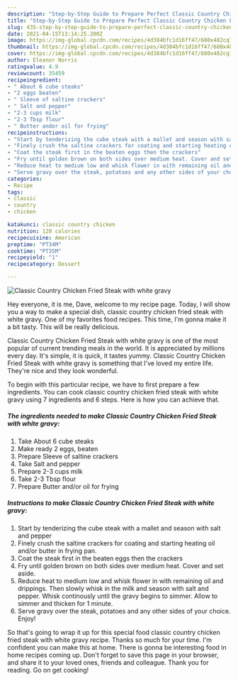 ```yaml
---
description: "Step-by-Step Guide to Prepare Perfect Classic Country Chicken Fried Steak with white gravy"
title: "Step-by-Step Guide to Prepare Perfect Classic Country Chicken Fried Steak with white gravy"
slug: 435-step-by-step-guide-to-prepare-perfect-classic-country-chicken-fried-steak-with-white-gravy
date: 2021-04-15T13:14:25.200Z
image: https://img-global.cpcdn.com/recipes/4d384bfc1d16ff47/680x482cq70/classic-country-chicken-fried-steak-with-white-gravy-recipe-main-photo.jpg
thumbnail: https://img-global.cpcdn.com/recipes/4d384bfc1d16ff47/680x482cq70/classic-country-chicken-fried-steak-with-white-gravy-recipe-main-photo.jpg
cover: https://img-global.cpcdn.com/recipes/4d384bfc1d16ff47/680x482cq70/classic-country-chicken-fried-steak-with-white-gravy-recipe-main-photo.jpg
author: Eleanor Norris
ratingvalue: 4.9
reviewcount: 35459
recipeingredient:
- " About 6 cube steaks"
- "2 eggs beaten"
- " Sleeve of saltine crackers"
- " Salt and pepper"
- "2-3 cups milk"
- "2-3 Tbsp flour"
- " Butter andor oil for frying"
recipeinstructions:
- "Start by tenderizing the cube steak with a mallet and season with salt and pepper"
- "Finely crush the saltine crackers for coating and starting heating oil and/or butter in frying pan."
- "Coat the steak first in the beaten eggs then the crackers"
- "Fry until golden brown on both sides over medium heat. Cover and set aside."
- "Reduce heat to medium low and whisk flower in with remaining oil and drippings. Then slowly whisk in the milk and season with salt and pepper. Whisk continously until the gravy begins to simmer. Allow to simmer and thicken for 1 minute."
- "Serve gravy over the steak, potatoes and any other sides of your choice. Enjoy!"
categories:
- Recipe
tags:
- classic
- country
- chicken

katakunci: classic country chicken 
nutrition: 120 calories
recipecuisine: American
preptime: "PT34M"
cooktime: "PT35M"
recipeyield: "1"
recipecategory: Dessert

---
```



![Classic Country Chicken Fried Steak with white gravy](https://img-global.cpcdn.com/recipes/4d384bfc1d16ff47/680x482cq70/classic-country-chicken-fried-steak-with-white-gravy-recipe-main-photo.jpg)

Hey everyone, it is me, Dave, welcome to my recipe page. Today, I will show you a way to make a special dish, classic country chicken fried steak with white gravy. One of my favorites food recipes. This time, I'm gonna make it a bit tasty. This will be really delicious.



Classic Country Chicken Fried Steak with white gravy is one of the most popular of current trending meals in the world. It is appreciated by millions every day. It's simple, it is quick, it tastes yummy. Classic Country Chicken Fried Steak with white gravy is something that I've loved my entire life. They're nice and they look wonderful.


To begin with this particular recipe, we have to first prepare a few ingredients. You can cook classic country chicken fried steak with white gravy using 7 ingredients and 6 steps. Here is how you can achieve that.

<!--inarticleads1-->

##### The ingredients needed to make Classic Country Chicken Fried Steak with white gravy:

1. Take  About 6 cube steaks
1. Make ready 2 eggs, beaten
1. Prepare  Sleeve of saltine crackers
1. Take  Salt and pepper
1. Prepare 2-3 cups milk
1. Take 2-3 Tbsp flour
1. Prepare  Butter and/or oil for frying




<!--inarticleads2-->

##### Instructions to make Classic Country Chicken Fried Steak with white gravy:

1. Start by tenderizing the cube steak with a mallet and season with salt and pepper
1. Finely crush the saltine crackers for coating and starting heating oil and/or butter in frying pan.
1. Coat the steak first in the beaten eggs then the crackers
1. Fry until golden brown on both sides over medium heat. Cover and set aside.
1. Reduce heat to medium low and whisk flower in with remaining oil and drippings. Then slowly whisk in the milk and season with salt and pepper. Whisk continously until the gravy begins to simmer. Allow to simmer and thicken for 1 minute.
1. Serve gravy over the steak, potatoes and any other sides of your choice. Enjoy!




So that's going to wrap it up for this special food classic country chicken fried steak with white gravy recipe. Thanks so much for your time. I'm confident you can make this at home. There is gonna be interesting food in home recipes coming up. Don't forget to save this page in your browser, and share it to your loved ones, friends and colleague. Thank you for reading. Go on get cooking!
